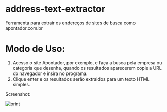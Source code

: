 address-text-extractor
======================
Ferramenta para extrair os endereços de sites de busca como apontador.com.br

Modo de Uso: 
===
1. Acesso o site Apontador, por exemplo, e faça a busca pela empresa ou categoria que desenha,
quando os resultados aparecerem copie a URL do navegador e insira no programa.
2. Clique enter e os resultados serão extraidos para um texto HTML simples.

Screenshot:

![print](https://raw.github.com/CriativaSoft/address-text-extractor/master/docs/screen01.png)
